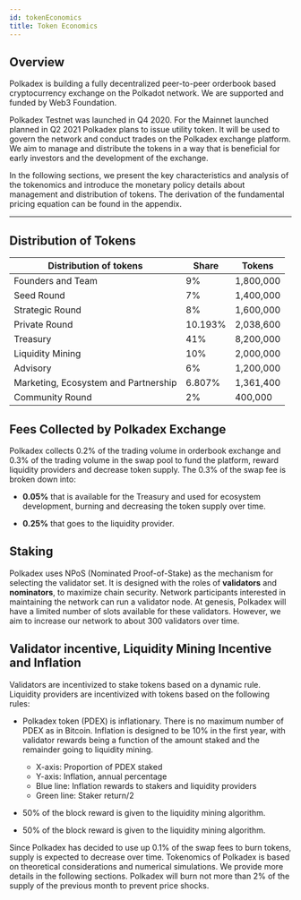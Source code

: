 ```yaml
---
id: tokenEconomics
title: Token Economics
---
```


## Overview

Polkadex is building a fully decentralized peer-to-peer orderbook based cryptocurrency exchange on the Polkadot network. We are supported and funded by Web3 Foundation.

Polkadex Testnet was launched in Q4 2020. For the Mainnet launched planned in Q2 2021 Polkadex plans to issue utility token. It will be used to govern the network and conduct trades on the Polkadex exchange platform. We aim to manage and distribute the tokens in a way that is beneficial for early investors and the development of the exchange.

In the following sections, we present the key characteristics and analysis of the tokenomics and introduce the monetary policy details about management and distribution of tokens. The derivation of the fundamental pricing equation can be found in the appendix.

---

## Distribution of Tokens

| Distribution of tokens                | Share         |  Tokens       |
| ------------------------------------- | ------------- | ------------- |
| Founders and Team                     | 9%            | 1,800,000     |
| Seed Round                            | 7%            | 1,400,000     |
| Strategic Round                       | 8%            | 1,600,000     |
| Private Round                         | 10.193%       | 2,038,600     |
| Treasury                              | 41%           | 8,200,000     |
| Liquidity Mining                      | 10%           | 2,000,000     |
| Advisory                              | 6%            | 1,200,000     |
| Marketing, Ecosystem and Partnership  | 6.807%        | 1,361,400     |
| Community Round                       | 2%            | 400,000       |

## Fees Collected by Polkadex Exchange
Polkadex collects 0.2% of the trading volume in orderbook exchange and 0.3% of the trading volume in the swap pool to fund the platform, reward liquidity providers and decrease token supply. The 0.3% of the swap fee is broken down into:

* **0.05%** that is available for the Treasury and used for ecosystem development, burning and decreasing the token supply over time.

* **0.25%** that goes to the liquidity provider.

## Staking
Polkadex uses NPoS (Nominated Proof-of-Stake) as the mechanism for selecting the validator set. It is designed with the roles of **validators** and **nominators**, to maximize chain security. Network participants interested in maintaining the network can run a validator node. At genesis, Polkadex will have a limited number of slots available for these validators. However, we aim to increase our network to about 300 validators over time.

## Validator incentive, Liquidity Mining Incentive and Inflation
Validators are incentivized to stake tokens based on a dynamic rule. Liquidity providers are incentivized with tokens based on the following rules:

* Polkadex token (PDEX) is inflationary. There is no maximum number of PDEX as in Bitcoin. Inflation is designed to be 10% in the first year, with validator rewards being a function of the amount staked and the remainder going to liquidity mining.
  * X-axis: Proportion of PDEX staked
  * Y-axis: Inflation, annual percentage
  * Blue line: Inflation rewards to stakers and liquidity providers
  * Green line: Staker return/2

* 50% of the block reward is given to the liquidity mining algorithm.

* 50% of the block reward is given to the liquidity mining algorithm.

Since Polkadex has decided to use up 0.1% of the swap fees to burn tokens, supply is expected to decrease over time. Tokenomics of Polkadex is based on theoretical considerations and numerical simulations. We provide more details in the following sections. Polkadex will burn not more than 2% of the supply of the previous month to prevent price shocks.